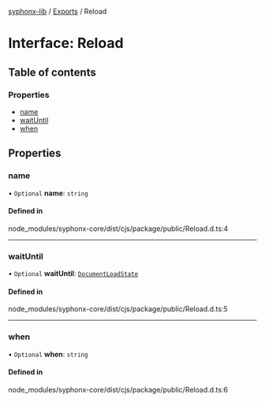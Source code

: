 [syphonx-lib](../README.md) / [Exports](../modules.md) / Reload

# Interface: Reload

## Table of contents

### Properties

- [name](Reload.md#name)
- [waitUntil](Reload.md#waituntil)
- [when](Reload.md#when)

## Properties

### name

• `Optional` **name**: `string`

#### Defined in

node_modules/syphonx-core/dist/cjs/package/public/Reload.d.ts:4

___

### waitUntil

• `Optional` **waitUntil**: [`DocumentLoadState`](../modules.md#documentloadstate)

#### Defined in

node_modules/syphonx-core/dist/cjs/package/public/Reload.d.ts:5

___

### when

• `Optional` **when**: `string`

#### Defined in

node_modules/syphonx-core/dist/cjs/package/public/Reload.d.ts:6
